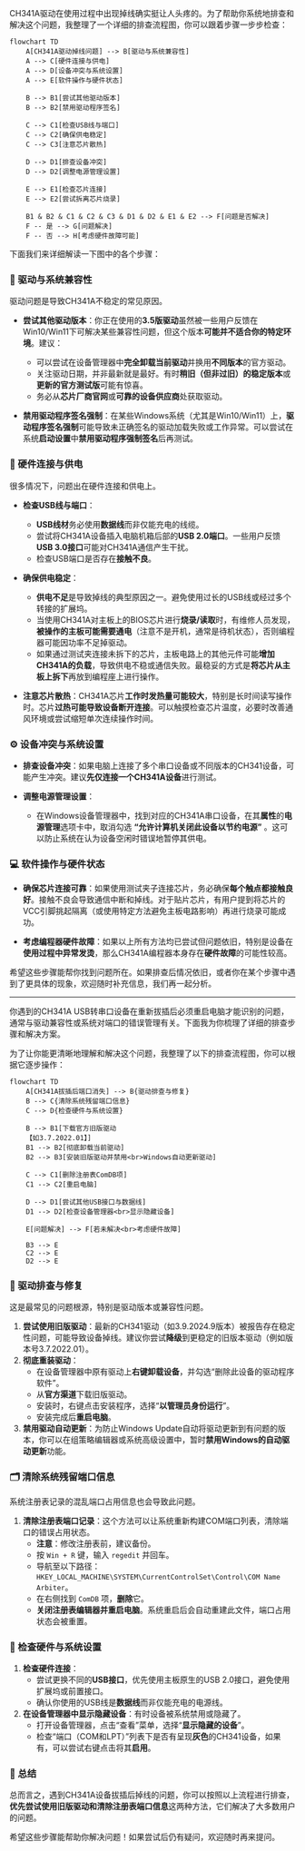 CH341A驱动在使用过程中出现掉线确实挺让人头疼的。为了帮助你系统地排查和解决这个问题，我整理了一个详细的排查流程图，你可以跟着步骤一步步检查：

```mermaid
flowchart TD
    A[CH341A驱动掉线问题] --> B[驱动与系统兼容性]
    A --> C[硬件连接与供电]
    A --> D[设备冲突与系统设置]
    A --> E[软件操作与硬件状态]
    
    B --> B1[尝试其他驱动版本]
    B --> B2[禁用驱动程序签名]
    
    C --> C1[检查USB线与端口]
    C --> C2[确保供电稳定]
    C --> C3[注意芯片散热]
    
    D --> D1[排查设备冲突]
    D --> D2[调整电源管理设置]
    
    E --> E1[检查芯片连接]
    E --> E2[尝试拆离芯片烧录]
    
    B1 & B2 & C1 & C2 & C3 & D1 & D2 & E1 & E2 --> F[问题是否解决]
    F -- 是 --> G[问题解决]
    F -- 否 --> H[考虑硬件故障可能]
```

下面我们来详细解读一下图中的各个步骤：

### 🔧 驱动与系统兼容性

驱动问题是导致CH341A不稳定的常见原因。

- **尝试其他驱动版本**：你正在使用的**3.5版驱动**虽然被一些用户反馈在Win10/Win11下可解决某些兼容性问题，但这个版本**可能并不适合你的特定环境**。建议：
  - 可以尝试在设备管理器中**完全卸载当前驱动**并换用**不同版本**的官方驱动。
  - 关注驱动日期，并非最新就是最好。有时**稍旧（但非过旧）的稳定版本**或**更新的官方测试版**可能有惊喜。
  - 务必从**芯片厂商官网**或**可靠的设备供应商**处获取驱动。

- **禁用驱动程序签名强制**：在某些Windows系统（尤其是Win10/Win11）上，**驱动程序签名强制**可能导致未正确签名的驱动加载失败或工作异常。可以尝试在系统**启动设置**中**禁用驱动程序强制签名**后再测试。

### 🔌 硬件连接与供电

很多情况下，问题出在硬件连接和供电上。

- **检查USB线与端口**：
  - **USB线材**务必使用**数据线**而非仅能充电的线缆。
  - 尝试将CH341A设备插入电脑机箱后部的**USB 2.0端口**。一些用户反馈**USB 3.0接口**可能对CH341A通信产生干扰。
  - 检查USB端口是否存在**接触不良**。

- **确保供电稳定**：
  - **供电不足**是导致掉线的典型原因之一。避免使用过长的USB线或经过多个转接的扩展坞。
  - 当使用CH341A对主板上的BIOS芯片进行**烧录/读取**时，有维修人员发现，**被操作的主板可能需要通电**（注意不是开机，通常是待机状态），否则编程器可能因功率不足掉驱动。
  - 如果通过测试夹连接未拆下的芯片，主板电路上的其他元件可能**增加CH341A的负载**，导致供电不稳或通信失败。最稳妥的方式是**将芯片从主板上拆下**再放到编程座上进行操作。

- **注意芯片散热**：CH341A芯片**工作时发热量可能较大**，特别是长时间读写操作时。芯片**过热可能导致设备断开连接**。可以触摸检查芯片温度，必要时改善通风环境或尝试缩短单次连续操作时间。

### ⚙️ 设备冲突与系统设置

- **排查设备冲突**：如果电脑上连接了多个串口设备或不同版本的CH341设备，可能产生冲突。建议**先仅连接一个CH341A设备**进行测试。

- **调整电源管理设置**：
  - 在Windows设备管理器中，找到对应的CH341A串口设备，在其**属性**的**电源管理**选项卡中，取消勾选 **“允许计算机关闭此设备以节约电源”** 。这可以防止系统在认为设备空闲时错误地暂停其供电。

### 💻 软件操作与硬件状态

- **确保芯片连接可靠**：如果使用测试夹子连接芯片，务必确保**每个触点都接触良好**。接触不良会导致通信中断和掉线。对于贴片芯片，有用户提到将芯片的VCC引脚挑起隔离（或使用特定方法避免主板电路影响）再进行烧录可能成功。

- **考虑编程器硬件故障**：如果以上所有方法均已尝试但问题依旧，特别是设备在**使用过程中异常发烫**，那么CH341A编程器本身存在**硬件故障**的可能性较高。

希望这些步骤能帮你找到问题所在。如果排查后情况依旧，或者你在某个步骤中遇到了更具体的现象，欢迎随时补充信息，我们再一起分析。



---
你遇到的CH341A USB转串口设备在重新拔插后必须重启电脑才能识别的问题，通常与驱动兼容性或系统对端口的错误管理有关。下面我为你梳理了详细的排查步骤和解决方案。

为了让你能更清晰地理解和解决这个问题，我整理了以下的排查流程图，你可以根据它逐步操作：

```mermaid
flowchart TD
    A[CH341A拔插后端口消失] --> B{驱动排查与修复}
    B --> C{清除系统残留端口信息}
    C --> D{检查硬件与系统设置}
    
    B --> B1[下载官方旧版驱动
    【如3.7.2022.01】]
    B1 --> B2[彻底卸载当前驱动]
    B2 --> B3[安装旧版驱动并禁用<br>Windows自动更新驱动]
    
    C --> C1[删除注册表ComDB项]
    C1 --> C2[重启电脑]
    
    D --> D1[尝试其他USB接口与数据线]
    D1 --> D2[检查设备管理器<br>显示隐藏设备]
    
    E[问题解决] --> F[若未解决<br>考虑硬件故障]
    
    B3 --> E
    C2 --> E
    D2 --> E
```

### 🔧 驱动排查与修复

这是最常见的问题根源，特别是驱动版本或兼容性问题。

1.  **尝试使用旧版驱动**：最新的CH341驱动（如3.9.2024.9版本）被报告存在稳定性问题，可能导致设备掉线。建议你尝试**降级**到更稳定的旧版本驱动（例如版本号3.7.2022.01）。
2.  **彻底重装驱动**：
    *   在设备管理器中原有驱动上**右键卸载设备**，并勾选“删除此设备的驱动程序软件”。
    *   从**官方渠道**下载旧版驱动。
    *   安装时，右键点击安装程序，选择“**以管理员身份运行**”。
    *   安装完成后**重启电脑**。
3.  **禁用驱动自动更新**：为防止Windows Update自动将驱动更新到有问题的版本，你可以在组策略编辑器或系统高级设置中，暂时**禁用Windows的自动驱动更新**功能。

### 🗂️ 清除系统残留端口信息

系统注册表记录的混乱端口占用信息也会导致此问题。

1.  **清除注册表端口记录**：这个方法可以让系统重新构建COM端口列表，清除端口的错误占用状态。
    *   **注意**：修改注册表前，建议备份。
    *   按 `Win + R` 键，输入 `regedit` 并回车。
    *   导航至以下路径：`HKEY_LOCAL_MACHINE\SYSTEM\CurrentControlSet\Control\COM Name Arbiter`。
    *   在右侧找到 `ComDB` 项，**删除**它。
    *   **关闭注册表编辑器并重启电脑**。系统重启后会自动重建此文件，端口占用状态会被重置。

### 🔌 检查硬件与系统设置

1.  **检查硬件连接**：
    *   尝试更换不同的**USB接口**，优先使用主板原生的USB 2.0接口，避免使用扩展坞或前置接口。
    *   确认你使用的USB线是**数据线**而非仅能充电的电源线。
2.  **在设备管理器中显示隐藏设备**：有时设备被系统禁用或隐藏了。
    *   打开设备管理器，点击“查看”菜单，选择“**显示隐藏的设备**”。
    *   检查“端口（COM和LPT）”列表下是否有呈现**灰色**的CH341设备，如果有，可以尝试右键点击将其**启用**。

### 💎 总结

总而言之，遇到CH341A设备拔插后掉线的问题，你可以按照以上流程进行排查，**优先尝试使用旧版驱动和清除注册表端口信息**这两种方法，它们解决了大多数用户的问题。

希望这些步骤能帮助你解决问题！如果尝试后仍有疑问，欢迎随时再来提问。